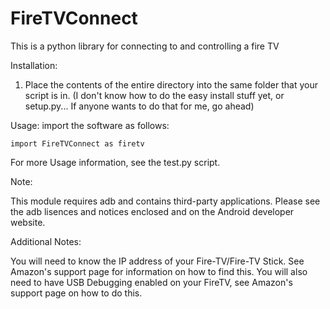 # FireTVConnect
This is a python library for connecting to and controlling a fire TV 

Installation:

1. Place the contents of the entire directory into the same folder that your script is in.
 (I don't know how to do the easy install stuff yet, or setup.py... If anyone wants to do that for me, go ahead)


Usage:
  import the software as follows:
  
    import FireTVConnect as firetv
    
 For more Usage information, see the test.py script.
 
 
 
Note:

  This module requires adb and contains third-party applications. Please see the adb lisences and notices enclosed and on the Android developer website.

Additional Notes:

  You will need to know the IP address of your Fire-TV/Fire-TV Stick. See Amazon's support page for information on how to find this. You will also need to have USB Debugging enabled on your FireTV, see Amazon's support page on how to do this.
